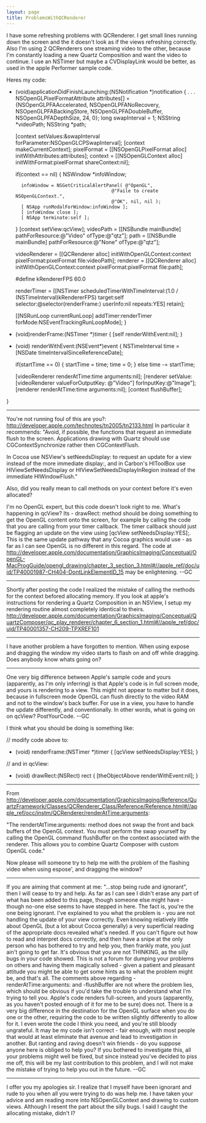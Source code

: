 ```yaml
---
layout: page
title: ProblemsWithQCRenderer
---
```


I have some refreshing problems with QCRenderer.  I get small lines running down the screen and the it doesn't look as if the views refreshing correctly. Also I'm using 2 QCRenderers one streaming video to the other, because I'm constantly loading a new Quartz Composition and want the video to continue.  I use an NSTimer but maybe a CVDisplayLink would be better, as used in the apple Performer sample code.

Heres my code:

    
- (void)applicationDidFinishLaunching:(NSNotification *)notification {
               . . .
       NSOpenGLPixelFormatAttribute	attributes[] = {NSOpenGLPFAAccelerated, NSOpenGLPFANoRecovery, NSOpenGLPFABackingStore, NSOpenGLPFADoubleBuffer, NSOpenGLPFADepthSize, 24, 0};
	long swapInterval = 1;
	NSString *videoPath;
	NSString *path;
	
	[context setValues:&swapInterval forParameter:NSOpenGLCPSwapInterval];
	[context makeCurrentContext];
	pixelFormat = [[NSOpenGLPixelFormat alloc] initWithAttributes:attributes];
	context = [[NSOpenGLContext alloc] initWithFormat:pixelFormat shareContext:nil];
	
	if(context == nil)
	{
		NSWindow *infoWindow;

		infoWindow = NSGetCriticalAlertPanel( @"OpenGL",
                                         @"Faile to create NSOpenGLContext.",
                                         @"OK", nil, nil );
		[ NSApp runModalForWindow:infoWindow ];
		[ infoWindow close ];
		[ NSApp terminate:self ];
	}
	[context setView:qcView];
	videoPath = [[NSBundle mainBundle] pathForResource:@"Video" ofType:@"qtz"];
	path = [[NSBundle mainBundle] pathForResource:@"None" ofType:@"qtz"];
	
	videoRenderer = [[QCRenderer alloc] initWithOpenGLContext:context pixelFormat:pixelFormat file:videoPath];
	renderer = [[QCRenderer alloc] initWithOpenGLContext:context pixelFormat:pixelFormat file:path];

	
	#define kRendererFPS 60.0
 
	renderTimer = [[NSTimer scheduledTimerWithTimeInterval:(1.0 /
                                (NSTimeInterval)kRendererFPS)
                        target:self
                        selector:@selector(renderFrame:)
                        userInfo:nil
                        repeats:YES]
						retain];
	
	[[NSRunLoop currentRunLoop] addTimer:renderTimer
                                 forMode:NSEventTrackingRunLoopMode];
}
- (void)renderFrame:(NSTimer *)timer
{
	[self renderWithEvent:nil];
}

- (void) renderWithEvent:(NSEvent*)event
{
    NSTimeInterval  time = [NSDate timeIntervalSinceReferenceDate];
	
	if(startTime == 0)
    {
        startTime = time;
        time = 0;
    }
    else
        time -= startTime;
	
	
	[videoRenderer renderAtTime:time arguments:nil];
	[renderer setValue:[videoRenderer valueForOutputKey: @"Video"] forInputKey:@"Image"];
	[renderer renderAtTime:time arguments:nil];
	[context flushBuffer];
	
}


----

You're not running foul of this are you?: http://developer.apple.com/technotes/tn2005/tn2133.html  In particular it recommends: "Avoid, if possible, the functions that request an immediate flush to the screen. Applications drawing with Quartz should use CGContextSynchronize rather then CGContextFlush.

In Cocoa use NSView's setNeedsDisplay: to request an update for a view instead of the more immediate display:, and in Carbon's HIToolBox use HIViewSetNeedsDisplay or HIViewSetNeedsDisplayInRegion instead of the immediate HIWindowFlush."

Also, did you really mean to call methods on your context before it's even allocated?

I'm no OpenGL expert, but this code doesn't look right to me. What's happening in qcView? Its      - drawRect: method should be doing something to get the OpenGL content onto the screen, for example by calling the code that you are calling from your timer callback. The timer callback should just be flagging an update on the view using     [qcView setNeedsDisplay:YES];. This is the same update pathway that any Cocoa graphics would use - as far as I can see OpenGL is no different in this regard. The code at http://developer.apple.com/documentation/GraphicsImaging/Conceptual/OpenGL-MacProgGuide/opengl_drawing/chapter_3_section_3.html#//apple_ref/doc/uid/TP40001987-CH404-DontLinkElementID_15 may be enlightening.  --GC

---- 
Shortly after posting the code I realized the mistake of calling the methods for the context befored allocating memory.
If you look at apple's instructions for rendering a Quartz Composition in an NSView, I setup my rendering routine almost completely identical to theirs.
http://developer.apple.com/documentation/GraphicsImaging/Conceptual/QuartzComposer/qc_play_renderer/chapter_6_section_1.html#//apple_ref/doc/uid/TP40001357-CH209-TPXREF101

----
I have another problem a have forgotten to mention.  When using expose and dragging the window my video starts to flash on and off while dragging.  Does anybody know whats going on?

----

One very big difference between Apple's sample code and yours (apparently, as I'm only inferring) is that Apple's code is in full screen mode, and yours is rendering to a view. This might not appear to matter but it does, because in fullscreen mode OpenGL can flush directly to the video RAM and not to the window's back buffer. For use in a view, you have to handle the update differently, and conventionally. In other words, what is going on on qcView? PostYourCode. --GC

I think what you should be doing is something like:

    

// modify code above to:
- (void) renderFrame:(NSTimer *)timer
{
	[qcView setNeedsDisplay:YES];
}


// and in qcView:
- (void) drawRect:(NSRect) rect
{
    [theObjectAbove renderWithEvent:nil];
}




----  
From http://developer.apple.com/documentation/GraphicsImaging/Reference/QuartzFramework/Classes/QCRenderer_Class/Reference/Reference.html#//apple_ref/occ/instm/QCRenderer/renderAtTime:arguments:

"The     rendertAtTime:arguments: method does not swap the front and back buffers of the OpenGL context. You must perform the swap yourself by calling the OpenGL command     flushBuffer on the context associated with the renderer. This allows you to combine Quartz Composer with custom OpenGL code."

Now please will someone try to help me with the problem of the flashing video when using espose', and dragging the window?

----

If you are aiming that comment at me: "...stop being rude and ignorant", then I will cease to try and help. As far as I can see I didn't erase any part of what has been added to this page, though someone else might have - though no-one else seems to have stepped in here. The fact is, you're the one being ignorant. I've explained to you what the problem is - you are not handling the update of your view correctly. Even knowing relatively little about OpenGL (but a lot about Cocoa generally) a very superficial reading of the appropriate docs revealed what's needed. If you can't figure out how to read and interpret docs correctly, and then have a snipe at the only person who has bothered to try and help you, then frankly mate, you just ain't going to get far. It's obvious that you are not THINKING, as the silly bugs in your code showed. This is not a forum for dumping your problems on others and having them magically solved - given a patient and pleasant attitude you might be able to get some hints as to what the problem might be, and that's all. The comments above regarding     - renderAtTime:arguments: and      -flushBuffer are not where the problem lies, which should be obvious if you'd take the trouble to understand what I'm trying to tell you. Apple's code renders full-screen, and yours (apparently, as you haven't posted enough of it for me to be sure) does not. There is a very big difference in the destination for the OpenGL surface when you do one or the other, requiring the code to be written slightly differently to allow for it. I even wrote the code I think you need, and you're still bloody ungrateful. It may be my code isn't correct - fair enough, with most people that would at least eliminate that avenue and lead to investigation in another. But ranting and raving doesn't win friends - do you suppose anyone here is obliged to help you? If you bothered to investigate this, all your problems might well be fixed, but since instead you've decided to piss me off, this will be my last contribution to this problem, and I will not make the mistake of trying to help you out in the future. --GC

----
I offer you my apologies sir.  I realize that I myself have been ignorant and rude to you when all you were trying to do was help me.  I have taken your advice and am reading more into NSOpenGLContext and drawing to custom views.  Although I resent the part about the silly bugs. I said I caught the allocating mistake, didn't I?

